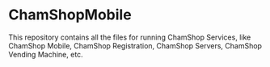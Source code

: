 # ChamShopMobile

This repository contains all the files for running ChamShop Services, like ChamShop Mobile, ChamShop Registration, ChamShop Servers, ChamShop Vending Machine, etc.
